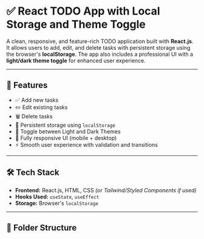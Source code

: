 # ✅ React TODO App with Local Storage and Theme Toggle

A clean, responsive, and feature-rich TODO application built with **React.js**. It allows users to add, edit, and delete tasks with persistent storage using the browser's **localStorage**. The app also includes a professional UI with a **light/dark theme toggle** for enhanced user experience.

---

## 🚀 Features

- ✅ Add new tasks
- ✏️ Edit existing tasks
- 🗑️ Delete tasks
- 💾 Persistent storage using `localStorage`
- 🎨 Toggle between Light and Dark Themes
- 📱 Fully responsive UI (mobile + desktop)
- ⚡ Smooth user experience with validation and transitions

---

## 🛠️ Tech Stack

- **Frontend:** React.js, HTML, CSS *(or Tailwind/Styled Components if used)*
- **Hooks Used:** `useState`, `useEffect`
- **Storage:** Browser's `localStorage`

---

## 📁 Folder Structure

